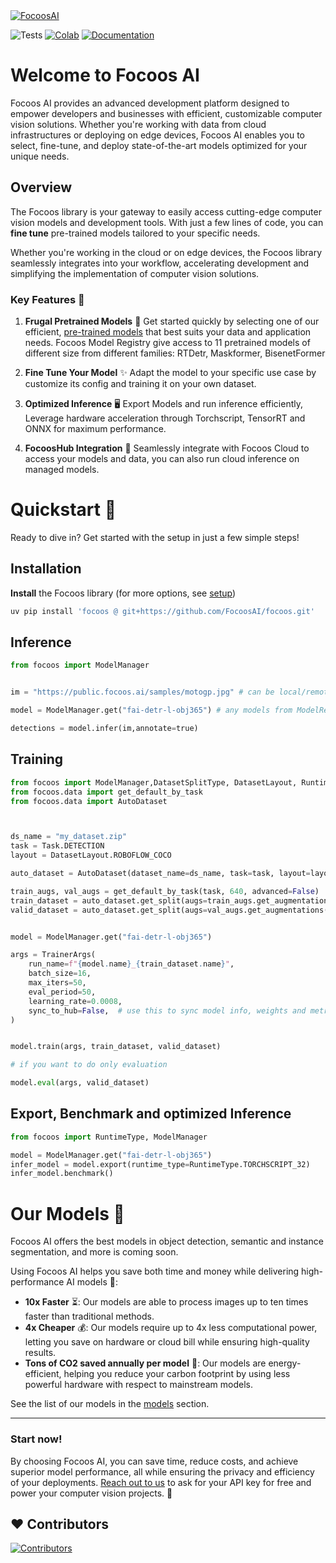 <a href="https://www.focoos.ai" target="_blank">
  <img src="https://public.focoos.ai/library/focoos_banner.png" alt="FocoosAI" style="max-width:100%;">
</a>

![Tests](https://github.com/FocoosAI/focoos/actions/workflows/test.yml/badge.svg??event=push&branch=main)
[![Colab](https://colab.research.google.com/assets/colab-badge.svg)](https://colab.research.google.com/github/FocoosAI/focoos/blob/main/tutorials/training.ipynb)
[![Documentation](https://img.shields.io/badge/docs-latest-blue)](https://focoosai.github.io/focoos/)

# Welcome to Focoos AI

Focoos AI provides an advanced development platform designed to empower developers and businesses with efficient, customizable computer vision solutions. Whether you're working with data from cloud infrastructures or deploying on edge devices, Focoos AI enables you to select, fine-tune, and deploy state-of-the-art models optimized for your unique needs.

## Overview

<!-- Unlock the full potential of Focoos AI with the Focoos library! 🚀  -->
The Focoos library is your gateway to easily access cutting-edge computer vision models and development tools. With just a few lines of code, you can **fine tune** pre-trained models tailored to your specific needs.

Whether you're working in the cloud or on edge devices, the Focoos library seamlessly integrates into your workflow, accelerating development and simplifying the implementation of computer vision solutions.

### Key Features 🔑

1. **Frugal Pretrained Models** 🌿
   Get started quickly by selecting one of our efficient, [pre-trained models](https://focoosai.github.io/focoos/models/) that best suits your data and application needs.
   Focoos Model Registry give access to 11 pretrained models of different size from different families: RTDetr, Maskformer, BisenetFormer

2. **Fine Tune Your Model** ✨ Adapt the model to your specific use case by customize its config and training it on your own dataset.

4. **Optimized Inference** 🖥️ Export Models and run inference efficiently, Leverage hardware acceleration through Torchscript, TensorRT and ONNX for maximum performance.

5. **FocoosHub Integration** 🔄 Seamlessly integrate with Focoos Cloud to access your models and data, you can also run cloud inference on managed models.

# Quickstart 🚀
Ready to dive in? Get started with the setup in just a few simple steps!

## Installation
**Install** the Focoos library (for more options, see [setup](https://focoosai.github.io/focoos/setup))

```bash linenums="0"
uv pip install 'focoos @ git+https://github.com/FocoosAI/focoos.git'
```

## Inference

```python
from focoos import ModelManager


im = "https://public.focoos.ai/samples/motogp.jpg" # can be local/remote path, np.array, PIL image

model = ModelManager.get("fai-detr-l-obj365") # any models from ModelRegistry, FocoosHub or local folder

detections = model.infer(im,annotate=true)

```

## Training

```python
from focoos import ModelManager,DatasetSplitType, DatasetLayout, RuntimeType, TrainerArgs, Task
from focoos.data import get_default_by_task
from focoos.data import AutoDataset



ds_name = "my_dataset.zip"
task = Task.DETECTION
layout = DatasetLayout.ROBOFLOW_COCO

auto_dataset = AutoDataset(dataset_name=ds_name, task=task, layout=layout)

train_augs, val_augs = get_default_by_task(task, 640, advanced=False)
train_dataset = auto_dataset.get_split(augs=train_augs.get_augmentations(), split=DatasetSplitType.TRAIN)
valid_dataset = auto_dataset.get_split(augs=val_augs.get_augmentations(), split=DatasetSplitType.VAL)


model = ModelManager.get("fai-detr-l-obj365")

args = TrainerArgs(
    run_name=f"{model.name}_{train_dataset.name}",
    batch_size=16,
    max_iters=50,
    eval_period=50,
    learning_rate=0.0008,
    sync_to_hub=False,  # use this to sync model info, weights and metrics on the hub
)


model.train(args, train_dataset, valid_dataset)

# if you want to do only evaluation

model.eval(args, valid_dataset)

```


## Export, Benchmark and optimized Inference

```python
from focoos import RuntimeType, ModelManager

model = ModelManager.get("fai-detr-l-obj365")
infer_model = model.export(runtime_type=RuntimeType.TORCHSCRIPT_32)
infer_model.benchmark()

```

# Our Models 🧠
Focoos AI offers the best models in object detection, semantic and instance segmentation, and more is coming soon.

Using Focoos AI helps you save both time and money while delivering high-performance AI models 💪:

- **10x Faster** ⏳: Our models are able to process images up to ten times faster than traditional methods.
- **4x Cheaper** 💰: Our models require up to 4x less computational power, letting you save on hardware or cloud bill while ensuring high-quality results.
- **Tons of CO2 saved annually per model** 🌱: Our models are energy-efficient, helping you reduce your carbon footprint by using less powerful hardware with respect to mainstream models.

See the list of our models in the [models](https://focoosai.github.io/focoos/models/) section.

---
### Start now!
By choosing Focoos AI, you can save time, reduce costs, and achieve superior model performance, all while ensuring the privacy and efficiency of your deployments.
[Reach out to us](mailto:info@focoos.ai) to ask for your API key for free and power your computer vision projects. 🚀


## ❤️ Contributors
[![Contributors](https://contrib.rocks/image?repo=FocoosAI/focoos)](https://github.com/FocoosAI/focoos/graphs/contributors)
